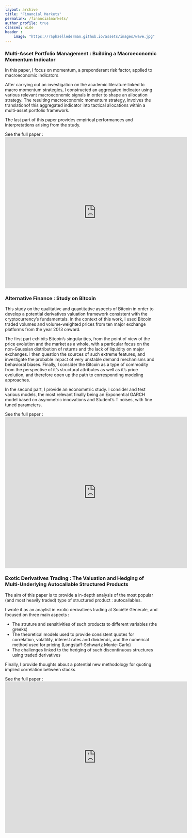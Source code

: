 ```yaml
---
layout: archive
title: "Financial Markets"
permalink: /financialmarkets/
author_profile: true
classes: wide
header :
    image: "https://raphaellederman.github.io/assets/images/wave.jpg"
---
```



### Multi-Asset Portfolio Management : Building a Macroeconomic Momentum Indicator

In this paper, I focus on momentum, a preponderant risk factor, applied to macroeconomic indicators.

After carrying out an investigation on the academic literature linked to macro momentum strategies, I constructed an aggregated indicator using various relevant macroeconomic signals in order to shape an allocation strategy. The resulting macroeconomic momentum strategy, involves the translationof this aggregated indicator into tactical allocations within a multi-asset portfolio framework.

The last part of this paper provides empirical performances and interpretations arising from the study.


See the full paper : <embed src="https://raphaellederman.github.io/assets/images/report.pdf" type="application/pdf" width="600px" height="500px" />

### Alternative Finance : Study on Bitcoin

This study on the qualitative and quantitative aspects of Bitcoin in order to develop a potential derivatives valuation framework consistent with the cryptocurrency’s fundamentals. In the context of this work, I used Bitcoin traded volumes and volume-weighted prices from ten major exchange platforms from the year 2013 onward.

The first part exhibits Bitcoin’s singularities, from the point of view of the price evolution and the market as a whole, with a particular focus on the non-Gaussian distribution of returns and the lack of liquidity on major exchanges. I then question the sources of such extreme features, and investigate the probable impact of very unstable demand mechanisms and behavioral biases. Finally, I consider the Bitcoin as a type of commodity from the perspective of it’s structural attributes as well as it’s price evolution, and therefore open up the path to corresponding modeling approaches.

In the second part, I provide an econometric study. I consider and test various models, the most relevant finally being an Exponential GARCH model based on asymmetric innovations and Student’s T noises, with fine tuned parameters. 


See the full paper : <embed src="https://raphaellederman.github.io/assets/images/bitcoin.pdf" type="application/pdf" width="600px" height="500px" />


### Exotic Derivatives Trading : The Valuation and Hedging of Multi-Underlying Autocallable Structured Products

The aim of this paper is to provide a in-depth analysis of the most popular (and most heavily traded) type of structured product : autocallables. 

I wrote it as an anaylist in exotic derivatives trading at Société Générale, and focused on three main aspects : 
* The struture and sensitivities of such products to different variables (the greeks)
* The theoretical models used to provide consistent quotes for correlation, volatility, interest rates and dividends, and the numerical method used for pricing (Longstaff-Schwartz Monte-Carlo)
* The challenges linked to the hedging of such discontinuous structures using traded derivatives

Finally, I provide thoughts about a potential new methodology for quoting implied correlation between stocks.


See the full paper : <embed src="https://raphaellederman.github.io/assets/images/autocallables.pdf" type="application/pdf" width="600px" height="500px" />




